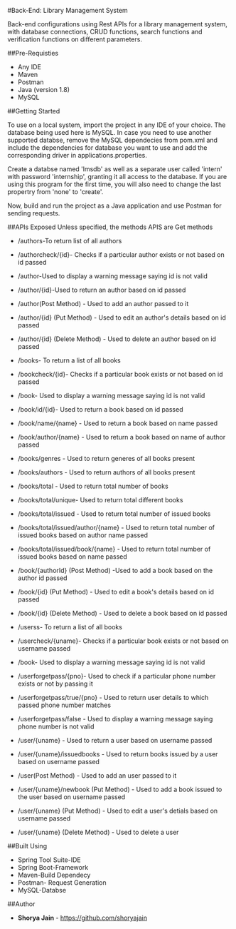 #Back-End: Library Management System

Back-end configurations using Rest APIs for a library management system, with database connections, CRUD functions, search functions and verification functions on different parameters. 

##Pre-Requisties
* Any IDE 
* Maven
* Postman
* Java (version 1.8)
* MySQL

##Getting Started

To use on a local system, import the project in any IDE of your choice. The database being used here is MySQL. In case you need to use another supported databse, remove the MySQL dependecies from pom.xml and include the dependencies for database you want to use and add the corresponding driver in applications.properties.

Create a databse named 'lmsdb' as well as a separate user called 'intern' with password 'internship', granting it all access to the database. If you are using this program for the first time, you will also need to change the last propertry from 'none' to 'create'. 

Now, build and run the project as a Java application and use Postman for sending requests.

##APIs Exposed
Unless specified, the methods APIS are Get methods
* /authors-To return list of all authors
* /authorcheck/{id}- Checks if a particular author exists or not based on id passed 
* /author-Used to display a warning message saying id is not valid
* /author/{id}-Used to return an author based on id passed 
* /author(Post Method) - Used to add an author passed to it 
* /author/{id} (Put Method) - Used to edit an author's details based on id passed 
* /author/{id} (Delete Method) - Used to delete an author based on id passed

* /books- To return a list of all books
* /bookcheck/{id}- Checks if a particular book exists or not based on id passed
* /book- Used to display a warning message saying id is not valid
* /book/id/{id}- Used to return a book based on id passed
* /book/name/{name} - Used to return a book based on name passed
* /book/author/{name} - Used to return a book based on name of author passed
* /books/genres - Used to return generes of all books present
* /books/authors - Used to return authors of all books present
* /books/total - Used to return total number of books
* /books/total/unique- Used to return total different books
* /books/total/issued - Used to return total number of issued books
* /books/total/issued/author/{name} - Used to return total number of issued books based on author name passed
* /books/total/issued/book/{name} - Used to return total number of issued books based on name passed
* /book/{authorId} (Post Method) -Used to add a book based on the author id passed
* /book/{id} (Put Method) - Used to edit a book's details based on id passed
* /book/{id} (Delete Method) - Used to delete a book based on id passed

* /userss- To return a list of all books
* /usercheck/{uname}- Checks if a particular book exists or not based on username passed
* /book- Used to display a warning message saying id is not valid
* /userforgetpass/{pno}- Used to check if a particular phone number exists or not by passing it
* /userforgetpass/true/{pno} - Used to return user details to which passed phone number matches
* /userforgetpass/false - Used to display a warning message saying phone number is not valid
* /user/{uname} - Used to return a user based on username passed
* /user/{uname}/issuedbooks - Used to return books issued by a user based on username passed
* /user(Post Method) - Used to add an user passed to it 
* /user/{uname}/newbook (Put Method) - Used to add a book issued to the user based on username passed 
* /user/{uname} (Put Method) - Used to edit a user's detials based on username passed
* /user/{uname} (Delete Method) - Used to delete a user

##Built Using
* Spring Tool Suite-IDE
* Spring Boot-Framework
* Maven-Build Dependecy
* Postman- Request Generation
* MySQL-Databse

##Author
* **Shorya Jain** - https://github.com/shoryajain 
